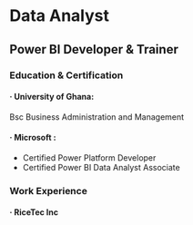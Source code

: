 # Data Analyst
## Power BI Developer & Trainer

### Education & Certification
#### · University of Ghana:
Bsc Business Administration and Management

#### · Microsoft :
- Certified Power Platform Developer
- Certified Power BI Data Analyst Associate

### Work Experience
#### · RiceTec Inc
